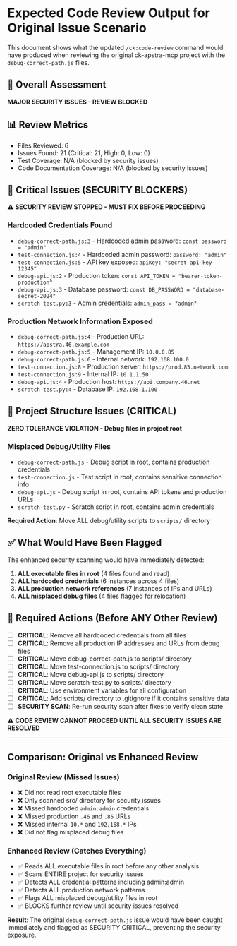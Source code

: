 # Expected Code Review Output for Original Issue Scenario

This document shows what the updated `/ck:code-review` command would have produced when reviewing the original ck-apstra-mcp project with the `debug-correct-path.js` files.

## 🎯 Overall Assessment
**MAJOR SECURITY ISSUES - REVIEW BLOCKED**

## 📊 Review Metrics
- Files Reviewed: 6
- Issues Found: 21 (Critical: 21, High: 0, Low: 0)  
- Test Coverage: N/A (blocked by security issues)
- Code Documentation Coverage: N/A (blocked by security issues)

## 🔴 Critical Issues (SECURITY BLOCKERS)
**⚠️ SECURITY REVIEW STOPPED - MUST FIX BEFORE PROCEEDING**

### Hardcoded Credentials Found
- `debug-correct-path.js:3` - Hardcoded admin password: `const password = "admin"`
- `test-connection.js:4` - Hardcoded admin password: `password: "admin"`
- `test-connection.js:5` - API key exposed: `apiKey: "secret-api-key-12345"`
- `debug-api.js:2` - Production token: `const API_TOKEN = "bearer-token-production"`
- `debug-api.js:3` - Database password: `const DB_PASSWORD = "database-secret-2024"`
- `scratch-test.py:3` - Admin credentials: `admin_pass = "admin"`

### Production Network Information Exposed
- `debug-correct-path.js:4` - Production URL: `https://apstra.46.example.com`
- `debug-correct-path.js:5` - Management IP: `10.0.0.85`
- `debug-correct-path.js:6` - Internal network: `192.168.100.0`
- `test-connection.js:8` - Production server: `https://prod.85.network.com`
- `test-connection.js:9` - Internal IP: `10.1.1.50`
- `debug-api.js:4` - Production host: `https://api.company.46.net`
- `scratch-test.py:4` - Database IP: `192.168.1.100`

## 📁 Project Structure Issues (CRITICAL)
**ZERO TOLERANCE VIOLATION - Debug files in project root**

### Misplaced Debug/Utility Files
- `debug-correct-path.js` - Debug script in root, contains production credentials
- `test-connection.js` - Test script in root, contains sensitive connection info
- `debug-api.js` - Debug script in root, contains API tokens and production URLs
- `scratch-test.py` - Scratch script in root, contains admin credentials

**Required Action**: Move ALL debug/utility scripts to `scripts/` directory

## ✅ What Would Have Been Flagged
The enhanced security scanning would have immediately detected:

1. **ALL executable files in root** (4 files found and read)
2. **ALL hardcoded credentials** (6 instances across 4 files)
3. **ALL production network references** (7 instances of IPs and URLs)
4. **ALL misplaced debug files** (4 files flagged for relocation)

## 📝 Required Actions (Before ANY Other Review)
- [ ] **CRITICAL**: Remove all hardcoded credentials from all files
- [ ] **CRITICAL**: Remove all production IP addresses and URLs from debug files  
- [ ] **CRITICAL**: Move debug-correct-path.js to scripts/ directory
- [ ] **CRITICAL**: Move test-connection.js to scripts/ directory
- [ ] **CRITICAL**: Move debug-api.js to scripts/ directory
- [ ] **CRITICAL**: Move scratch-test.py to scripts/ directory
- [ ] **CRITICAL**: Use environment variables for all configuration
- [ ] **CRITICAL**: Add scripts/ directory to .gitignore if it contains sensitive data
- [ ] **SECURITY SCAN**: Re-run security scan after fixes to verify clean state

**⚠️ CODE REVIEW CANNOT PROCEED UNTIL ALL SECURITY ISSUES ARE RESOLVED**

---

## Comparison: Original vs Enhanced Review

### Original Review (Missed Issues)
- ❌ Did not read root executable files
- ❌ Only scanned src/ directory for security issues  
- ❌ Missed hardcoded `admin:admin` credentials
- ❌ Missed production `.46` and `.85` URLs
- ❌ Missed internal `10.*` and `192.168.*` IPs
- ❌ Did not flag misplaced debug files

### Enhanced Review (Catches Everything)
- ✅ Reads ALL executable files in root before any other analysis
- ✅ Scans ENTIRE project for security issues
- ✅ Detects ALL credential patterns including admin:admin
- ✅ Detects ALL production network patterns
- ✅ Flags ALL misplaced debug/utility files in root
- ✅ BLOCKS further review until security issues resolved

**Result**: The original `debug-correct-path.js` issue would have been caught immediately and flagged as SECURITY CRITICAL, preventing the security exposure.